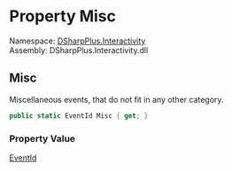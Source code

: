 # Property Misc

Namespace: [DSharpPlus.Interactivity](DSharpPlus.Interactivity.md)  
Assembly: DSharpPlus.Interactivity.dll

## <a id="DSharpPlus_Interactivity_InteractivityEvents_Misc"></a>Misc

Miscellaneous events, that do not fit in any other category.

```csharp
public static EventId Misc { get; }
```

### Property Value

[EventId](https://learn.microsoft.com/dotnet/api/microsoft.extensions.logging.eventid)

